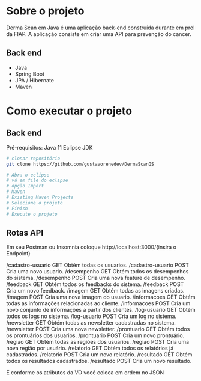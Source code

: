 # Sobre o projeto

Derma Scan em Java é uma aplicação back-end construída durante em prol da FIAP.
A aplicação consiste em criar uma API para prevenção do cancer.

## Back end
- Java
- Spring Boot
- JPA / Hibernate
- Maven

# Como executar o projeto

## Back end
Pré-requisitos: Java 11
Eclipse JDK

```bash
# clonar repositório
git clone https://github.com/gustavorenedev/DermaScanGS

# Abra o eclipse
# vá em file do eclipse
# opção Import
# Maven
# Existing Maven Projects
# Selecione o projeto
# Finish
# Execute o projeto
```

## Rotas API
Em seu Postman ou Insomnia coloque http://localhost:3000/{insira o Endpoint}

/cadastro-usuario	  GET	Obtém todas os usuarios.
/cadastro-usuario	  POST	Cria uma novo usuario.
/desempenho	        GET	Obtém todos os desempenhos do sistema.
/desempenho 	      POST	Cria uma nova feature de desempenho.
/feedback		        GET	Obtém todos os feedbacks do sistema.
/feedback		        POST	Cria um novo feedback.
/imagem		          GET	Obtém todas as imagens criadas.
/imagem		          POST	Cria uma nova imagem do usuario.
/informacoes	      GET	Obtém todas as informações relacionadas ao cliente.
/informacoes 	      POST	Cria um novo conjunto de informações a partir dos clientes.
/log-usuario		    GET	Obtém todos os logs no sistema.
/log-usuario		    POST	Cria um log no sistema.
/newsletter		      GET	Obtém todas as newsletter cadastradas no sistema.
/newsletter		      POST	Cria uma nova newsletter.
/prontuario		      GET	Obtém todos os prontuários dos usuarios.
/prontuario		      POST	Cria um novo prontuário.
/regiao		          GET	Obtém todas as regiões dos usuarios.
/regiao		          POST	Cria uma nova região por usuário.
/relatorio		      GET	Obtém todos os relatórios já cadastrados.
/relatorio		      POST	Cria um novo relatório.
/resultado		      GET	Obtém todos os resultados cadastrados.
/resultado		      POST	Cria um novo resultado.


E conforme os atributos da VO você coloca em ordem no JSON
